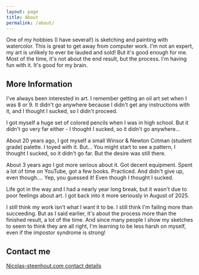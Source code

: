 ```yaml
---
layout: page
title: About
permalink: /about/
---
```


One of my hobbies (I have several!) is sketching and painting with watercolor. This is great to get away from computer work. I'm not an expert, my art is unlikely to ever be lauded and sold! But it's good enough for me. Most of the time, it's not about the end result, but the process. I'm having fun with it. It's good for my brain.

## More Information

I've always been interested in art. I remember getting an oil art set when I was 8 or 9. It didn't go anywhere because I didn't get any instructions with it, and I thought I sucked, so I didn't proceed.

I got myself a huge set of colored pencils when I was in high school. But it didn't go very far either - I thought I sucked, so it didn't go anywhere...

About 20 years ago, I got myself a small Winsor & Newton Cotman (student grade) palette. I toyed with it. But... You might start to see a pattern, I thought I sucked, so it didn't go far. But the desire was still there.

About 3 years ago I got more serious about it. Got decent equipment. Spent a lot of time on YouTube, got a few books. Practiced. And didn't give up, even though.... Yep, you guessed it! Even though I thought I sucked.

Life got in the way and I had a nearly year long break, but it wasn't due to poor feelings about art. I got back into it more seriously in August of 2025.

I *still* think my work isn't what I want it to be. I still think I'm failing more than succeeding. But as I said earlier, it's about the process more than the finished result, a lot of the time. And since many people I show my sketches to seem to think they are all right, I'm learning to be less harsh on myself, even if the impostor syndrome is strong!

## Contact me

[Nicolas-steenhout.com contact details](https://nicolas-steenhout.com/contact/)